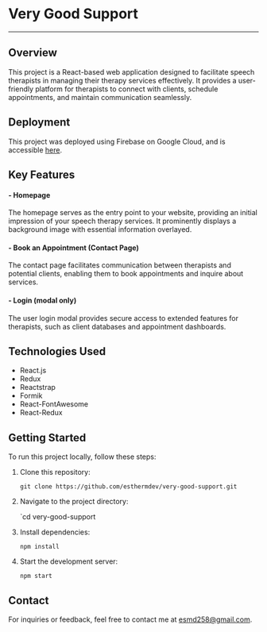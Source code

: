# Very Good Support
---
## Overview

This project is a React-based web application designed to facilitate speech therapists in managing their therapy services effectively. It provides a user-friendly platform for therapists to connect with clients, schedule appointments, and maintain communication seamlessly.

## Deployment

This project was deployed using Firebase on Google Cloud, and is accessible [here](https://very-good-support-v1.web.app/).

## Key Features

#### - Homepage
The homepage serves as the entry point to your website, providing an initial impression of your speech therapy services. It prominently displays a background image with essential information overlayed.
#### - Book an Appointment (Contact Page)
The contact page facilitates communication between therapists and potential clients, enabling them to book appointments and inquire about services.
#### - Login (modal only)
The user login modal provides secure access to extended features for therapists, such as client databases and appointment dashboards.

## Technologies Used

- React.js
- Redux
- Reactstrap
- Formik
- React-FontAwesome
- React-Redux

## Getting Started

To run this project locally, follow these steps:

1. Clone this repository:

    `git clone https://github.com/esthermdev/very-good-support.git`
    
2. Navigate to the project directory:
	
	`cd very-good-support
	
1. Install dependencies:
    
    `npm install`
    
4. Start the development server:
    
    `npm start`
    
## Contact

For inquiries or feedback, feel free to contact me at esmd258@gmail.com.